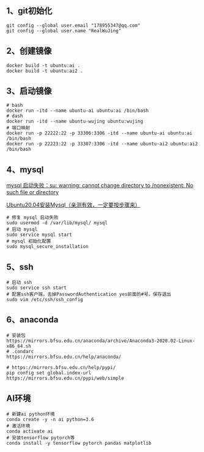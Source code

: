 <!--
 * @Author: wujing
 * @Date: 2021-04-02 20:14:30
 * @LastEditTime: 2021-04-03 23:39:36
 * @LastEditors: wujing
 * @Description: 
 * @FilePath: /DockerProject/ubuntu/README.md
 * 可以输入预定的版权声明、个性签名、空行等
-->
## 1、git初始化
    git config --global user.email "178955347@qq.com"
    git config --global user.name "RealWuJing"

## 2、创建镜像    
    docker build -t ubuntu:ai .
    docker build -t ubuntu:ai2 .
## 3、启动镜像
    # bash    
    docker run -itd --name ubuntu-ai ubuntu:ai /bin/bash
    # dash
    docker run -itd --name ubuntu-wujing ubuntu:wujing
    # 端口映射
    docker run -p 22222:22 -p 33306:3306 -itd --name ubuntu-ai ubuntu:ai /bin/bash
    docker run -p 22223:22 -p 33307:3306 -itd --name ubuntu-ai2 ubuntu:ai2 /bin/bash
    

## 4、mysql
[mysql 启动失败：su: warning: cannot change directory to /nonexistent: No such file or directory](https://www.cnblogs.com/cnwcl/p/13805643.html)

[Ubuntu20.04安装Mysql（亲测有效，一定要按步骤来）](https://blog.csdn.net/YM_1111/article/details/107555383)

    # 修复 mysql 启动失败
    sudo usermod -d /var/lib/mysql/ mysql
    # 启动 mysql
    sudo service mysql start
    # mysql 初始化配置
    sudo mysql_secure_installation

    
## 5、ssh
    # 启动 ssh
    sudo service ssh start
    # 配置ssh客户端，去掉PasswordAuthentication yes前面的#号，保存退出
    sudo vim /etc/ssh/ssh_config

## 6、anaconda
    # 安装包
    https://mirrors.bfsu.edu.cn/anaconda/archive/Anaconda3-2020.02-Linux-x86_64.sh
    # .condarc
    https://mirrors.bfsu.edu.cn/help/anaconda/

    # https://mirrors.bfsu.edu.cn/help/pypi/
    pip config set global.index-url https://mirrors.bfsu.edu.cn/pypi/web/simple
    
## AI环境
    # 新建ai python环境
    conda create -y -n ai python=3.6
    # 激活环境
    conda activate ai
    # 安装tensorflow pytorch等
    conda install -y tensorflow pytorch pandas matplotlib
